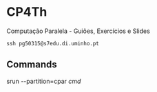 # CP4Th
Computação Paralela - Guiões, Exercícios e Slides

``ssh pg50315@s7edu.di.uminho.pt``
<!-- 2ei2gnSI-->

## Commands
srun --partition=cpar *cmd*